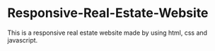 # Responsive-Real-Estate-Website
This is a responsive real estate website made by using html, css and javascript.
